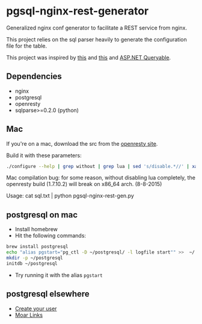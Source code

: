 # pgsql-nginx-rest-generator
Generalized nginx conf generator to facilitate a REST service from nginx.

This project relies on the sql parser heavily to generate the configuration file for the table.

This project was inspired by [this](http://rny.io/nginx/postgresql/2013/07/26/simple-api-with-nginx-and-postgresql.html) and [this](https://ef.gy/using-postgresql-with-nginx) and [ASP.NET Queryable](http://www.asp.net/web-api/overview/odata-support-in-aspnet-web-api/supporting-odata-query-options).

Dependencies
------------

* nginx
* postgresql
* openresty
* sqlparse>=0.2.0 (python)

Mac
---
If you're on a mac, download the src from the [openresty site](https://openresty.org/).

Build it with these parameters:
```bash
./configure --help | grep without | grep lua | sed 's/disable.*//' | xargs ./configure --with-http_postgres_module && make -j6 && make install
```
Mac compilation bug: for some reason, without disabling lua completely, the openresty build (1.7.10.2) will break on x86_64 arch. (8-8-2015)

Usage: cat sql.txt | python pgsql-nginx-rest-gen.py

postgresql on mac
-----------------
* Install homebrew
* Hit the following commands:
```bash
brew install postgresql
echo "alias pgstart="pg_ctl -D ~/postgresql/ -l logfile start"" >>  ~/.bash_aliases
mkdir -p ~/postgresql
initdb ~/postgresql
```
* Try running it with the alias `pgstart`

postgresql elsewhere
--------------------
* [Create your user](http://www.sakana.fr/blog/2007/06/06/postgresql-create-a-user-a-database-and-grant-accesses/)
* [Moar Links](https://wiki.postgresql.org/wiki/Detailed_installation_guides)
